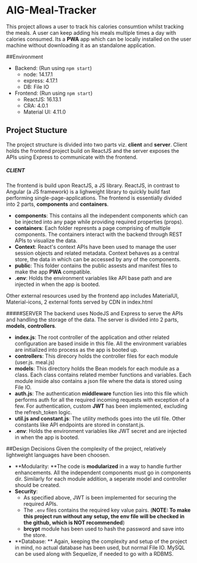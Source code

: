 # AIG-Meal-Tracker
This project allows a user to track his calories consumtion whilst tracking the meals. A user can keep adding his meals multiple times a day with calories consumed. Its a **PWA** app which can be locally installed on the user machine without downloading it as an standalone application.

##Environment

- Backend: (Run using `npm start`)
	- node: 14.17.1
	- express: 4.17.1
	- DB: File IO
- Frontend:  (Run using `npm start`)
	- ReactJS: 16.13.1
	- CRA: 4.0.1
	- Material UI: 4.11.0

## Project Stucture
The project structure is divided into two parts viz. **client** and **server**. Client holds the frontend project build on ReactJS and the server exposes the APIs using Express to communicate with the frontend.

##### CLIENT
The frontend is build upon ReactJS, a JS library. ReactJS, in contrast to Angular (a JS framework) is a lighweight library to quickly build fast performing single-page-applications.
The frontend is essentially divided into 2 parts, **components** and **containers**.
- **components**: This contains all the independent components which can be injected into any page while providing required properties (props).
- **containers**: Each folder represnts a page comprising of multiple components. The containers interact with the backend through REST APIs to visualize the data.
- **Context**: React's context APIs have been used to manage the user session objects and related metadata. Context behaves as a central store, the data in which can be accessed by any of the components.
- **public**: This folder contains the public assests and manifest files to make the app **PWA** compatible.
- **.env**: Holds the environment variables like API base path and are injected in when the app is booted. 

Other external resources used by the frontend app includes MaterialUI, Material-icons, 2 external fonts served by CDN in index.html

#####SERVER
The backend uses NodeJS and Express to serve the APIs and handling the storage of the data.
The server is divided into 2 parts, **models**, **controllers**.
- **index.js**:  The root controller of the application and other related configuration are based inside in this file. All the environment variables are initialized into process as the app is booted up.
- **controllers**: This direcory holds the controller files for each module (user.js. meal.js)
- **models**: This directory holds the Bean models for each module as a class. Each class contains related member functions and variables. Each module inside also contains a json file where the data is stored using File IO.
- **auth.js**: The authentication **middleware** function lies into this file which performs auth for all the required incoming requests with exception of a few. For authentication, custom **JWT** has been implemented, excluding the refresh_token logic.
- **util.js and constant.js**:  The utility methods goes into the util file. Other constants like API endpoints are stored in constant.js.
- **.env**: Holds the environment variables like JWT secret and are injected in when the app is booted.

##Design Decisions
Given the complexity of the project, relatively lightweight languages have been choosen. 

- **Modularity: **The code is **modularized** in a way to handle further enhancements. All the independent components must go in components dir. Similarly for each module addition, a seperate model and controller should be created.
- **Security**:
	- As specified above, JWT is been implemented for securing the required APIs. 
	- The `.env` files contains the required key value pairs. (**NOTE: To make this project run without any setup, the env file will be checked in the github, which is NOT recommended**)
	- **brcypt** module has been used to hash the password and save into the store.
- **Database: ** Again, keeping the complexity and setup of the project in mind, no actual database has been used, but normal File IO. MySQL can be used along with Sequelize, if needed to go with a RDBMS.